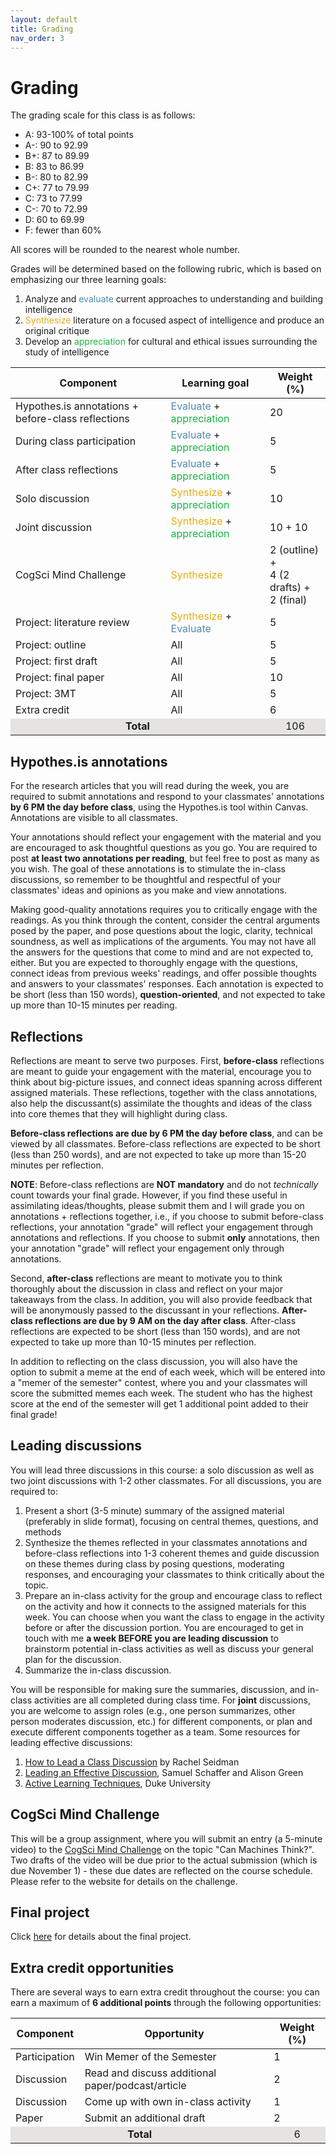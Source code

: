 ```yaml
---
layout: default
title: Grading
nav_order: 3
---
```


# Grading

The grading scale for this class is as follows:

- A:	93-100% of total points
- A-:	90 to 92.99 
- B+:	87 to 89.99 
- B:	83 to 86.99
- B-:	80 to 82.99
- C+:	77 to 79.99
- C:	73 to 77.99
- C-:	70 to 72.99
- D:	60 to 69.99
- F:	fewer than 60%

All scores will be rounded to the nearest whole number. 

Grades will be determined based on the following rubric, which is based on emphasizing our three learning goals: 
1. Analyze and <span style="color:#508AB0">evaluate</span> current approaches to understanding and building intelligence
2.  <span style="color:#E7AC10">Synthesize</span> literature on a focused aspect of intelligence and produce an original critique
3. Develop an <span style="color:#1CB447">appreciation</span> for cultural and ethical issues surrounding the study of intelligence


<table>
    <thead>
        <tr>
            <th>Component</th>
            <th>Learning goal</th>
            <th>Weight (%)</th>
        </tr>
    </thead>
    <tbody>
        <tr><td>Hypothes.is annotations + before-class reflections</td><td><span style="color:#508AB0">Evaluate</span> + <span style="color:#1CB447">appreciation</span></td><td>20</td></tr>
        <tr><td>During class participation</td><td><span style="color:#508AB0">Evaluate</span> + <span style="color:#1CB447">appreciation</span></td><td>5</td></tr>
        <tr><td>After class reflections</td><td><span style="color:#508AB0">Evaluate</span> + <span style="color:#1CB447">appreciation</span></td><td>5</td></tr>
        <tr><td>Solo discussion</td><td><span style="color:#E7AC10">Synthesize</span> + <span style="color:#1CB447">appreciation</span></td><td>10</td></tr>
        <tr><td>Joint discussion</td><td><span style="color:#E7AC10">Synthesize</span> + <span style="color:#1CB447">appreciation</span></td><td>10 + 10</td></tr>
        <tr><td>CogSci Mind Challenge</td><td><span style="color:#E7AC10">Synthesize</span></td><td>2 (outline) + <br>4 (2 drafts) +<br> 2 (final)</td></tr>
        <tr><td>Project: literature review</td><td><span style="color:#E7AC10">Synthesize</span> + <span style="color:#508AB0">Evaluate</span></td><td>5</td></tr>
        <tr><td>Project: outline</td><td>All</td><td>5</td></tr>
        <tr><td>Project: first draft</td><td>All</td><td>5</td></tr>
        <tr><td>Project: final paper</td><td>All</td><td>10</td></tr>
        <tr><td>Project: 3MT</td><td>All</td><td>5</td></tr>
        <tr><td>Extra credit</td><td>All</td><td>6</td></tr>
        <tr><td style="text-align: center; vertical-align: middle;background-color:#E5E4E2" colspan=2><strong>Total</strong></td><td style="text-align: center; vertical-align: middle;background-color:#E5E4E2">106</td></tr>
    </tbody>
</table>

## Hypothes.is annotations

For the research articles that you will read during the week, you are required to submit annotations and respond to your classmates' annotations **by 6 PM the day before class**, using the Hypothes.is tool within Canvas. Annotations are visible to all classmates.

Your annotations should reflect your engagement with the material and you are encouraged to ask thoughtful questions as you go. You are required to post **at least two annotations per reading**, but feel free to post as many as you wish. The goal of these annotations is to stimulate the in-class discussions, so remember to be thoughtful and respectful of your classmates' ideas and opinions as you make and view annotations.

Making good-quality annotations requires you to critically engage with the readings. As you think through the content, consider the central arguments posed by the paper, and pose questions about the logic, clarity, technical soundness, as well as implications of the arguments. You may not have all the answers for the questions that come to mind and are not expected to, either. But you are expected to thoroughly engage with the questions, connect ideas from previous weeks' readings, and offer possible thoughts and answers to your classmates' responses. Each annotation is expected to be short (less than 150 words), **question-oriented**, and not expected to take up more than 10-15 minutes per reading.

## Reflections

Reflections are meant to serve two purposes. First, <strong>before-class</strong> reflections are meant to guide your engagement with the material, encourage you to think about big-picture issues, and connect ideas spanning across different assigned materials. These reflections, together with the class annotations, also help the discussant(s) assimilate the thoughts and ideas of the class into core themes that they will highlight during class. 

**Before-class reflections are due by 6 PM the day before class**, and can be viewed by all classmates. Before-class reflections are expected to be short (less than 250 words), and are not expected to take up more than 15-20 minutes per reflection. 

**NOTE**: Before-class reflections are **NOT mandatory** and do not *technically* count towards your final grade. However, if you find these useful in assimilating ideas/thoughts, please submit them and I will grade you on annotations + reflections together, i.e., if you choose to submit before-class reflections, your annotation "grade" will reflect your engagement through annotations and reflections. If you choose to submit **only** annotations, then your annotation "grade" will reflect your engagement only through annotations.

Second, <strong>after-class</strong> reflections are meant to motivate you to think thoroughly about the discussion in class and reflect on your major takeaways from the class. In addition, you will also provide feedback that will be anonymously passed to the discussant in your reflections. **After-class reflections are due by 9 AM on the day after class**. After-class reflections are expected to be short (less than 150 words), and are not expected to take up more than 10-15 minutes per reflection. 

In addition to reflecting on the class discussion, you will also have the option to submit a meme at the end of each week, which will be entered into a "memer of the semester" contest, where you and your classmates will score the submitted memes each week. The student who has the highest score at the end of the semester will get 1 additional point added to their final grade!

## Leading discussions

You will lead three discussions in this course: a solo discussion as well as two joint discussions with 1-2 other classmates. For all discussions, you are required to:

1. Present a short (3-5 minute) summary of the assigned material (preferably in slide format), focusing on central themes, questions, and methods
2. Synthesize the themes reflected in your classmates annotations and before-class reflections into 1-3 coherent themes and guide discussion on these themes during class by posing questions, moderating responses, and encouraging your classmates to think critically about the topic. 
3. Prepare an in-class activity for the group and encourage class to reflect on the activity and how it connects to the assigned materials for this week. You can choose when you want the class to engage in the activity before or after the discussion portion. You are encouraged to get in touch with me **a week BEFORE you are leading discussion** to brainstorm potential in-class activities as well as discuss your general plan for the discussion.
4. Summarize the in-class discussion.

You will be responsible for making sure the summaries, discussion, and in-class activities are all completed during class time. For <strong>joint</strong> discussions, you are welcome to assign roles (e.g., one person summarizes, other person moderates discussion, etc.) for different components, or plan and execute different components together as a team. Some resources for leading effective discussions:
1. [How to Lead a Class Discussion](https://www.carleton.edu/history/resources/history-study-guides/leaddiscussion/) by Rachel Seidman
2. [Leading an Effective Discussion](https://poorvucenter.yale.edu/sites/default/files/files/discussion_leading.pdf), Samuel Schaffer and Alison Green
3. [Active Learning Techniques](https://learninginnovation.duke.edu/resources/art-and-science-of-teaching/active-learning-techniques-classroom/), Duke University

## CogSci Mind Challenge

This will be a group assignment, where you will submit an entry (a 5-minute video) to the <a href="https://cognitivesciencesociety.org/cogsci-mind-challenge/" target ="_blank">CogSci Mind Challenge</a> on the topic "Can Machines Think?". Two drafts of the video will be due prior to the actual submission (which is due November 1) - these due dates are reflected on the course schedule. Please refer to the website for details on the challenge.

## Final project

Click [here](https://teaching-cognition.github.io/mindsandmachines/Project.html) for details about the final project.

## Extra credit opportunities

There are several ways to earn extra credit throughout the course: you can earn a maximum of <strong>6 additional points</strong> through the following opportunities:

<table>
    <thead>
        <tr>
            <th>Component</th>
            <th>Opportunity</th>
            <th>Weight (%)</th>
        </tr>
    </thead>
    <tbody>
        <tr><td>Participation </td><td>Win Memer of the Semester</td><td>1</td></tr>
        <tr><td>Discussion</td><td>Read and discuss additional paper/podcast/article</td><td>2</td></tr>
        <tr><td>Discussion</td><td>Come up with own in-class activity</td><td>1</td></tr>
        <tr><td>Paper</td><td>Submit an additional draft</td><td>2</td></tr>
        <tr><td style="text-align: center; vertical-align: middle;background-color:#E5E4E2" colspan=2><strong>Total</strong></td><td style="text-align: center; vertical-align: middle;background-color:#E5E4E2">6</td></tr>
    </tbody>
</table>